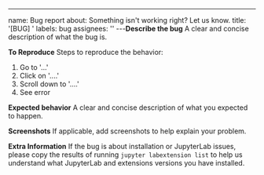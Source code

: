 ---

name: Bug report
about: Something isn't working right? Let us know.
title: '[BUG] '
labels: bug
assignees: ''
---**Describe the bug**
A clear and concise description of what the bug is.

**To Reproduce**
Steps to reproduce the behavior:

1. Go to '...'
2. Click on '....'
3. Scroll down to '....'
4. See error

**Expected behavior**
A clear and concise description of what you expected to happen.

**Screenshots**
If applicable, add screenshots to help explain your problem.

**Extra Information**
If the bug is about installation or JupyterLab issues, please copy the results of running `jupyter labextension list` to help us understand what JupyterLab and extensions versions you have installed.
